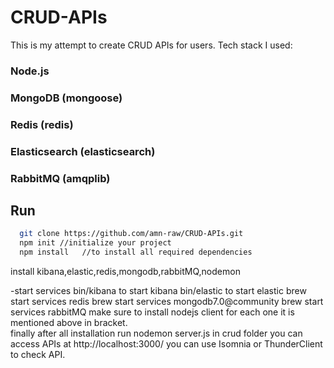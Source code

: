 # CRUD-APIs
This is my attempt to create CRUD APIs for users.
Tech stack I used:
### Node.js
### MongoDB (mongoose)
### Redis (redis)
### Elasticsearch (elasticsearch)
### RabbitMQ (amqplib)

## Run 
```bash
  git clone https://github.com/amn-raw/CRUD-APIs.git
  npm init //initialize your project
  npm install   //to install all required dependencies
```
install kibana,elastic,redis,mongodb,rabbitMQ,nodemon

-start services
bin/kibana   to start kibana
bin/elastic  to start elastic
brew start services redis
brew start services mongodb7.0@community 
brew start services rabbitMQ
make sure to install nodejs client for each one it is mentioned above in bracket.
<br>
finally after all installation
run nodemon server.js in crud folder
you can access APIs at http://localhost:3000/
you can use Isomnia or ThunderClient to check API.
